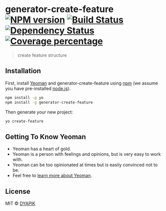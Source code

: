# generator-create-feature [![NPM version][npm-image]][npm-url] [![Build Status][travis-image]][travis-url] [![Dependency Status][daviddm-image]][daviddm-url] [![Coverage percentage][coveralls-image]][coveralls-url]
> create feature structure

## Installation

First, install [Yeoman](http://yeoman.io) and generator-create-feature using [npm](https://www.npmjs.com/) (we assume you have pre-installed [node.js](https://nodejs.org/)).

```bash
npm install -g yo
npm install -g generator-create-feature
```

Then generate your new project:

```bash
yo create-feature
```

## Getting To Know Yeoman

 * Yeoman has a heart of gold.
 * Yeoman is a person with feelings and opinions, but is very easy to work with.
 * Yeoman can be too opinionated at times but is easily convinced not to be.
 * Feel free to [learn more about Yeoman](http://yeoman.io/).

## License

MIT © [DYAPIK]()


[npm-image]: https://badge.fury.io/js/generator-create-feature.svg
[npm-url]: https://npmjs.org/package/generator-create-feature
[travis-image]: https://travis-ci.org/DYAPIK/generator-create-feature.svg?branch=master
[travis-url]: https://travis-ci.org/DYAPIK/generator-create-feature
[daviddm-image]: https://david-dm.org/DYAPIK/generator-create-feature.svg?theme=shields.io
[daviddm-url]: https://david-dm.org/DYAPIK/generator-create-feature
[coveralls-image]: https://coveralls.io/repos/DYAPIK/generator-create-feature/badge.svg
[coveralls-url]: https://coveralls.io/r/DYAPIK/generator-create-feature

